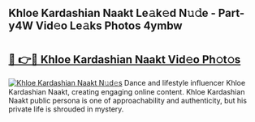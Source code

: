 ## Khloe Kardashian Naakt Le𝚊k𝚎d N𝚞𝚍e - Part-y4W Vid𝚎o Le𝚊ks Photos 4ymbw

# <h2><a href="http://fb93kw.evod.top/?m=Khloe+Kardashian+Naakt">🔗 👉🔴 Khloe Kardashian Naakt Vid𝚎o Ph𝚘t𝚘s</a></h2>

[![Khloe Kardashian Naakt N𝚞d𝚎s](https://i.imgur.com/8V9OHl7.gif)](http://fb93kw.evod.top/?m=Khloe+Kardashian+Naakt)
Dance and lifestyle influencer Khloe Kardashian Naakt, creating engaging online content. Khloe Kardashian Naakt public persona is one of approachability and authenticity, but his private life is shrouded in mystery. 
